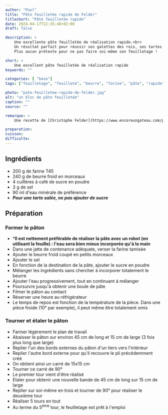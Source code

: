 ```yaml
---
author: "Paul"
title: "Pâte feuilletée rapide de Felder"
titleshort: "Pâte feuilletée rapide"
date: 2024-04-17T22:35:48+02:00
draft: false

description: >
    Une excellente pâte feuilletée de réalisation rapide.<br>
    Un résultat parfait pour réussir ses galettes des rois, ses tartes ou autres quiches.<br>
    Plus aucun prétexte pour ne pas faire soi-même son feuilletage !

short: >
    Une excellent pâte feuilletée de réalisation rapide
keywords: ""

categories: [ "base"]
tags: ["feuilletage", "feuilleté", "beurre", "farine", "pâte", "rapide"]

photo: "pate-feuilletee-rapide-de-felder.jpg"
alt: "un bloc de pâte feuilletée"
caption: ""
source: ""

remarque: >
    Une recette de [Christophe Felder](https://www.encoreungateau.com/pate-feuilletee-rapide-de-christophe-felder/)

preparation: 
cuisson: 
difficulte:
---
```



## Ingrédients
- 200 g de farine T45
- 240 g de beurre froid en morceaux
- 4 cuillères à café de sucre en poudre
- 3 g de sel
- 90 ml d'eau minérale de préférence
- ***Pour une tarte salée, ne pas ajouter de sucre***
## Préparation
### Former le pâton
- ***Il est nettement préférable de réaliser la pâte avec un robot (en utilisant la feuille) : l'eau sera bien mieux incorporée qu'à la main**
- Dans une jatte de contenance adéquate, verser la farine tamisée
- Ajouter le beurre froid coupé en petits morceaux
- Ajouter le sel
- En fonction de la destination de la pâte, ajouter le sucre en poudre
- Mélanger les ingrédients sans chercher à incorporer totalement le beurre
- Ajouter l'eau progressivement, tout en continuant à mélanger
- Poursuivre jusqu'à obtenir une boule de pâte
- Filmer le pâton au contact
- Réserver une heure au réfrigérateur
- Le temps de repos est fonction de la température de la pièce. Dans une pièce froide (10° par exemple), il peut même être totalement omis
### Tourner et étaler le pâton
- Fariner légèrement le plan de travail
- Abaisser le pâton sur environ 45 cm de long et 15 cm de large (3 fois plus long que large)
- Replier l'un des bords externes du pâton d'un tiers vers l'intérieur
- Replier l'autre bord externe pour qu'il recouvre le pli précédemment créé
- On obtient ainsi un carré de 15x15 cm
- Tourner ce carré de 90°
- Le premier tour vient d'être réalisé
- Etaler pour obtenir une nouvelle bande de 45 cm de long sur 15 cm de large
- Replier sur soi-même en trois et tourner de 90° pour réaliser le deuxième tour
- Réaliser 5 tours en tout
- Au terme du 5<sup>ème</sup> tour, le feuilletage est prêt à l'emploi
